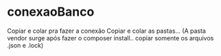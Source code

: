 # conexaoBanco
Copiar e colar pra fazer a conexão Copiar e colar as pastas... (A pasta vendor surge após fazer o composer install.. copiar somente os arquivos .json e .lock)
